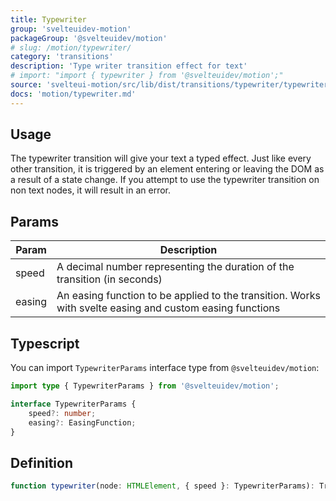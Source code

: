 ```yaml
---
title: Typewriter
group: 'svelteuidev-motion'
packageGroup: '@svelteuidev/motion'
# slug: /motion/typewriter/
category: 'transitions'
description: 'Type writer transition effect for text'
# import: "import { typewriter } from '@svelteuidev/motion';"
source: 'svelteui-motion/src/lib/dist/transitions/typewriter/typewriter.ts'
docs: 'motion/typewriter.md'
---
```


<script lang='ts'>
    import { Demo, MotionDemos } from "@svelteuidev/demos";
</script>

## Usage

The typewriter transition will give your text a typed effect. Just like every other transition, it is triggered by an element entering or leaving the DOM as a result of a state change. If you attempt to use the typewriter transition on non text nodes, it will result in an error.

<Demo demo={MotionDemos.typewriterDemo} />

## Params

| Param  | Description                                                                                              |
| ------ | -------------------------------------------------------------------------------------------------------- |
| speed  | A decimal number representing the duration of the transition (in seconds)                                |
| easing | An easing function to be applied to the transition. Works with svelte easing and custom easing functions |

## Typescript

You can import `TypewriterParams` interface type from `@svelteuidev/motion`:

```ts
import type { TypewriterParams } from '@svelteuidev/motion';

interface TypewriterParams {
    speed?: number;
    easing?: EasingFunction;
}
```

## Definition

```ts
function typewriter(node: HTMLElement, { speed }: TypewriterParams): TransitionConfig;
```
